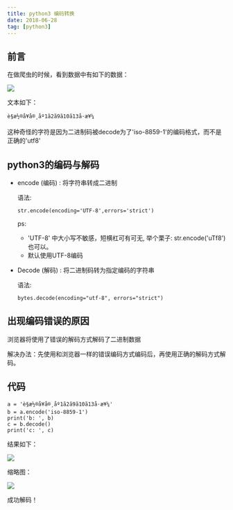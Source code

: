 ```yaml
---
title: python3 编码转换
date: 2018-06-28
tag: [python3]
---
```


## 前言

在做爬虫的时候，看到数据中有如下的数据：

![](http://images.pandaomeng.com/blog/2018-06-28-141626.jpg)

文本如下：

```
è§æ½®å¥å®¸åº1ã2ã9ã10ã13å·æ¥¼
```

这种奇怪的字符是因为二进制码被decode为了'iso-8859-1'的编码格式，而不是正确的'utf8'

## python3的编码与解码

- encode (编码) : 将字符串转成二进制

  语法:

  ```
  str.encode(encoding='UTF-8',errors='strict')
  ```

  ps: 

  - 'UTF-8' 中大小写不敏感，短横杠可有可无, 举个栗子: str.encode('uTf8') 也可以。
  - 默认使用UTF-8编码

- Decode (解码) : 将二进制码转为指定编码的字符串

  语法:

  ```
  bytes.decode(encoding="utf-8", errors="strict")
  ```

## 出现编码错误的原因

浏览器将使用了错误的解码方式解码了二进制数据

解决办法：先使用和浏览器一样的错误编码方式编码后，再使用正确的解码方式解码。

## 代码

```
a = 'è§æ½®å¥å®¸åº1ã2ã9ã10ã13å·æ¥¼'
b = a.encode('iso-8859-1')
print('b: ', b)
c = b.decode()
print('c: ', c)
```

结果如下：

![](http://images.pandaomeng.com/blog/2018-06-28-144100.png)

缩略图：

![](http://images.pandaomeng.com/blog/2018-06-28-144914.png)

成功解码！